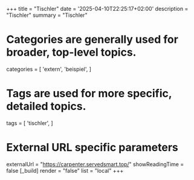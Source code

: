 +++
title = "Tischler"
date = '2025-04-10T22:25:17+02:00'
description = "Tischler"
summary = "Tischler"
# Categories are generally used for broader, top-level topics.
categories = [
 'extern',
 'beispiel',
]
# Tags are used for more specific, detailed topics.
tags = [
 'tischler',
]
# External URL specific parameters
externalUrl = "https://carpenter.servedsmart.top/"
showReadingTime = false
[_build]
render = "false"
list = "local"
+++
